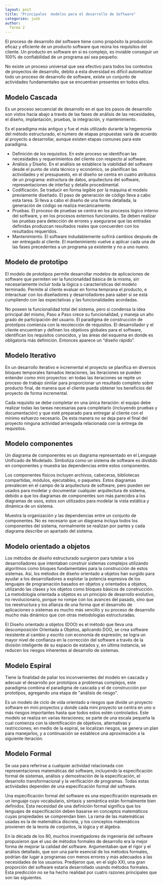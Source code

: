 ```yaml
---
layout: post
title: "Principales  modelos para el desarrollo de Software"
categories: junk
author:
  Tarea 2 
---
```


El proceso de desarrollo del software tiene como propósito la producción eficaz y eficiente de un producto software que reúna los requisitos del cliente. Un producto en software en si es complejo, es inviable conseguir un 100% de confiabilidad de un programa así sea pequeño.

No existe un proceso universal que sea efectivo para todos los contextos de proyectos de desarrollo, debito a esta diversidad es difícil automatizar todo un proceso de desarrollo de software, existe un conjunto de actividades fundamentales que se encuentran presentes en todos ellos.

## Modelo Cascada 

Es un proceso secuencial de desarrollo en el que los pasos de desarrollo son vistos hacia abajo a través de las fases de análisis de las necesidades, el diseño, implantación, pruebas, la integración, y mantenimiento.

Es el paradigma más antiguo y fue el más utilizado durante la hegemonía del método estructurado, el número de etapas propuestas varía de acuerdo al proyecto a desarrollar, aunque existen etapas comunes para este paradigma.

-   Definición de los requisitos. En este proceso se identifican las necesidades y requerimientos del cliente con respecto al software.
-   Análisis y Diseño. En el análisis se establece la viabilidad del software desde el punto de vista técnico y económico, se planifican las actividades y el presupuesto, en el diseño se centra en cuatro atributos de un programa: estructura de datos, arquitectura del software, representaciones de interfaz y detalle procedimental.
-   Codificación. Se traducir en forma legible por la máquina el modelo previamente diseñado. El paso de generación de código lleva a cabo esta tarea. Si lleva a cabo el diseño de una forma detallada, la generación de código se realiza mecánicamente.
-   Pruebas. El proceso de pruebas se centra en los procesos lógico interno del software, y en los procesos externos funcionales.  Se deben realizar las pruebas para detección de errores y asegurarse que las entradas definidas produzcan resultados reales que concuerden con los resultados requeridos.
-   Mantenimiento. El software indudablemente sufrirá cambios después de ser entregado al cliente. El mantenimiento vuelve a aplicar cada una de las fases precedentes a un programa ya existente y no a uno nuevo.

## Modelo de prototipo 

El modelo de prototipos permite desarrollar modelos de aplicaciones de software que permiten ver la funcionalidad básica de la misma, sin necesariamente incluir toda la lógica o características del modelo terminado. Permite al cliente evaluar en forma temprana el producto, e interactuar con los diseñadores y desarrolladores para saber si se está cumpliendo con las expectativas y las funcionalidades acordadas.

No poseen la funcionalidad total del sistema, pero si condensa la idea principal del mismo, Paso a Paso crece su funcionalidad, y maneja un alto grado de participación del usuario. El paradigma de construcción de prototipos comienza con la recolección de requisitos. El desarrollador y el cliente encuentran y definen los objetivos globales para el software, identifican los requisitos conocidos, y las áreas del esquema en donde es obligatoria más definición. Entonces aparece un “diseño rápido”.

##  Modelo Iterativo 

En un desarrollo iterativo e incremental el proyecto se planifica en diversos bloques temporales llamados iteraciones, las iteraciones se pueden entender como mini proyectos: en todas las iteraciones se repite un proceso de trabajo similar para proporcionar un resultado completo sobre producto final, de manera que el cliente pueda obtener los beneficios del proyecto de forma incremental.

Cada requisito se debe completar en una única iteración: el equipo debe realizar todas las tareas necesarias para completarlo (incluyendo pruebas y documentación) y que esté preparado para entregar al cliente con el mínimo esfuerzo necesario. De esta manera no se deja para el final del proyecto ninguna actividad arriesgada relacionada con la entrega de requisitos.

## Modelo componentes

Un diagrama de componentes es un diagrama representado en el Lenguaje Unificado de Modelado. Simboliza como un sistema de software es dividido en componentes y muestra las dependencias entre estos componentes.

Los componentes físicos incluyen archivos, cabeceras, bibliotecas compartidas, módulos, ejecutables, o paquetes. Estos diagramas prevalecen en el campo de la arquitectura de software, pero pueden ser usados para modelar y documentar cualquier arquitectura de sistema, debido a que los diagramas de componentes son más parecidos a los diagramas de usos, estos son utilizados para modelar la vista estática y dinámica de un sistema.

Muestra la organización y las dependencias entre un conjunto de componentes. No es necesario que un diagrama incluya todos los componentes del sistema, normalmente se realizan por partes y cada diagrama describe un apartado del sistema. 

##  Modelo orientado a objetos 

Los métodos de diseño estructurado surgieron para tutelar a los desarrolladores que intentaban construir sistemas complejos utilizando algoritmos como bloques fundamentales para la construcción de estos sistemas. Así, los métodos de diseño orientado a objetos han surgido para ayudar a los desarrolladores a explotar la potencia expresiva de los lenguajes de programación basados en objetos y orientados a objetos, utilizando las clases y los objetos como bloques básicos de construcción. La metodología orientada a objetos es un principio de desarrollo evolutivo, no revolucionario, porque no rompe con los avances del pasado, sino que los reestructura y los afianza de una forma que el desarrollo de aplicaciones o sistemas es mucho más sencillo y su proceso de desarrollo mucho más dinámico que con otras metodologías estructuradas.

El Diseño orientado a objetos (DOO) es el método que lleva una descomposición Orientada a Objetos, aplicando DOO, se crea software resistente al cambio y escrito con economía de expresión; se logra un mayor nivel de confianza en la corrección del software a través de la división inteligente de su espacio de estados y, en última instancia, se reducen los riesgos inherentes al desarrollo de sistemas.

## Modelo Espiral 

Tiene la finalidad de paliar los inconvenientes del modelo en cascada y adecuar el desarrollo por prototipos a problemas complejos, este paradigma combina el paradigma de cascada y el de construcción por prototipos, agregando una etapa de "análisis de riesgo".

Es un modelo de ciclo de vida orientado a riesgos que divide un proyecto software en mini proyectos y donde cada mini proyecto se centra en uno o más riesgos importantes hasta que todos estos estén controlados. Este modelo se realiza en varias iteraciones; se parte de una escala pequeña la cual comienza con la identificación de objetivos, alternativas y restricciones; en medio de la espiral, se localizan riesgos, se genera un plan para manejarlos, y a continuación se establece una aproximación a la siguiente iteración.

## Modelo Formal

Se usa para referirse a cualquier actividad relacionada con representaciones matemáticas del software, incluyendo la especificación formal de sistemas, análisis y demostración de la especificación, el desarrollo transformacional y la verificación de programas. Todas estas actividades dependen de una especificación formal del software.

Una especificación formal del software es una especificación expresada en un lenguaje cuyo vocabulario, sintaxis y semántica están formalmente bien definidos. Esta necesidad de una definición formal significa que los lenguajes de especificación deben basarse en conceptos matemáticos cuyas propiedades se comprendan bien. La rama de las matemáticas usadas es la de matemática discreta, y los conceptos matemáticos provienen de la teoría de conjuntos, la lógica y el álgebra.

En la década de los 80, muchos investigadores de ingeniería del software propusieron que el uso de métodos formales de desarrollo era la mejor forma de mejorar la calidad del software. Argumentaban que el rigor y el análisis detallado, que son una parte esencial de los métodos formales, podrían dar lugar a programas con menos errores y más adecuados a las necesidades de los usuarios.  Predijeron que, en el siglo XXI, una gran proporción del software estaría desarrollado usando métodos formales. Esta predicción no se ha hecho realidad por cuatro razones principales que son las siguientes.
